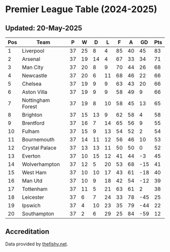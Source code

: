 # Premier League Table (2024-2025)
## Updated: 20-May-2025

| Pos | Team | P | W | D | L | F | A | GD | Pts |
| --- | --- | --- | --- | --- | --- | --- | --- | --- | --- |
| 1 | Liverpool | 37 | 25 | 8 | 4 | 85 | 40 | 45 | 83 |
| 2 | Arsenal | 37 | 19 | 14 | 4 | 67 | 33 | 34 | 71 |
| 3 | Man City | 37 | 20 | 8 | 9 | 70 | 44 | 26 | 68 |
| 4 | Newcastle | 37 | 20 | 6 | 11 | 68 | 46 | 22 | 66 |
| 5 | Chelsea | 37 | 19 | 9 | 9 | 63 | 43 | 20 | 66 |
| 6 | Aston Villa | 37 | 19 | 9 | 9 | 58 | 49 | 9 | 66 |
| 7 | Nottingham Forest | 37 | 19 | 8 | 10 | 58 | 45 | 13 | 65 |
| 8 | Brighton | 37 | 15 | 13 | 9 | 62 | 58 | 4 | 58 |
| 9 | Brentford | 37 | 16 | 7 | 14 | 65 | 56 | 9 | 55 |
| 10 | Fulham | 37 | 15 | 9 | 13 | 54 | 52 | 2 | 54 |
| 11 | Bournemouth | 37 | 14 | 11 | 12 | 56 | 46 | 10 | 53 |
| 12 | Crystal Palace | 37 | 13 | 13 | 11 | 50 | 50 | 0 | 52 |
| 13 | Everton | 37 | 10 | 15 | 12 | 41 | 44 | -3 | 45 |
| 14 | Wolverhampton | 37 | 12 | 5 | 20 | 53 | 68 | -15 | 41 |
| 15 | West Ham | 37 | 10 | 10 | 17 | 43 | 61 | -18 | 40 |
| 16 | Man Utd | 37 | 10 | 9 | 18 | 42 | 54 | -12 | 39 |
| 17 | Tottenham | 37 | 11 | 5 | 21 | 63 | 61 | 2 | 38 |
| 18 | Leicester | 37 | 6 | 7 | 24 | 33 | 78 | -45 | 25 |
| 19 | Ipswich | 37 | 4 | 10 | 23 | 35 | 79 | -44 | 22 |
| 20 | Southampton | 37 | 2 | 6 | 29 | 25 | 84 | -59 | 12 |

## Accreditation 

Data provided by [thefishy.net](https://www.thefishy.net/).